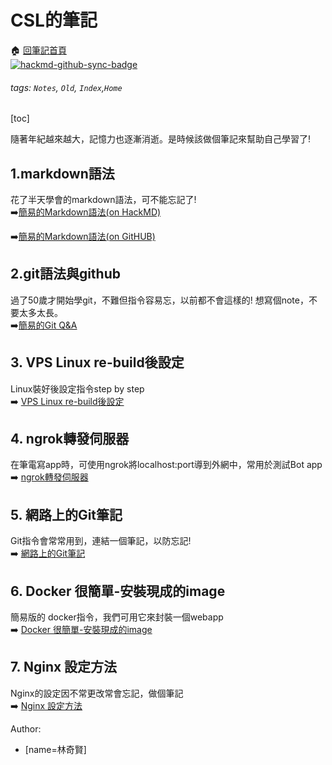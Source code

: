 
# CSL的筆記
:house:  [回筆記首頁](https://hackmd.io/@CSL/rJEhMi6Do)  
[![hackmd-github-sync-badge](https://hackmd.io/B7_KbNXyRSGSKxny0cTKqg/badge)](https://hackmd.io/B7_KbNXyRSGSKxny0cTKqg)

###### tags: `Notes`, `Old`, `Index`,`Home`
[toc]

隨著年紀越來越大，記憶力也逐漸消逝。是時候該做個筆記來幫助自己學習了!
## 1.markdown語法

花了半天學會的markdown語法，可不能忘記了!  
:arrow_right:[簡易的Markdown語法(on HackMD)](https://hackmd.io/@CSL/BJkKSZ1Os)

:arrow_right:[簡易的Markdown語法(on GitHUB)](./Markdown)

## 2.git語法與github
  
過了50歲才開始學git，不難但指令容易忘，以前都不會這樣的!
想寫個note，不要太多太長。  
:arrow_right:[簡易的Git Q&A](https://hackmd.io/@CSL/ryzkHW1_j)  
  
## 3. VPS Linux re-build後設定

Linux裝好後設定指令step by step  
:arrow_right: [VPS Linux re-build後設定](https://hackmd.io/@CSL/Sk2BKOX_o)  

## 4. ngrok轉發伺服器
在筆電寫app時，可使用ngrok將localhost:port導到外網中，常用於測試Bot app  
:arrow_right: [ngrok轉發伺服器](https://hackmd.io/@CSL/Hk6aDDQdi)

## 5. 網路上的Git筆記
Git指令會常常用到，連結一個筆記，以防忘記!  
:arrow_right: [網路上的Git筆記](https://hackmd.io/@paiLearningNote/HkcEOhTAB)

## 6. Docker 很簡單-安裝現成的image
簡易版的 docker指令，我們可用它來封裝一個webapp  
:arrow_right: [Docker 很簡單-安裝現成的image](https://hackmd.io/@CSL/r1LkbTZuo)

## 7. Nginx 設定方法
Nginx的設定因不常更改常會忘記，做個筆記  
:arrow_right: [Nginx 設定方法](https://hackmd.io/@CSL/H1Z_ikZOj)



Author:
- [name=林奇賢]


